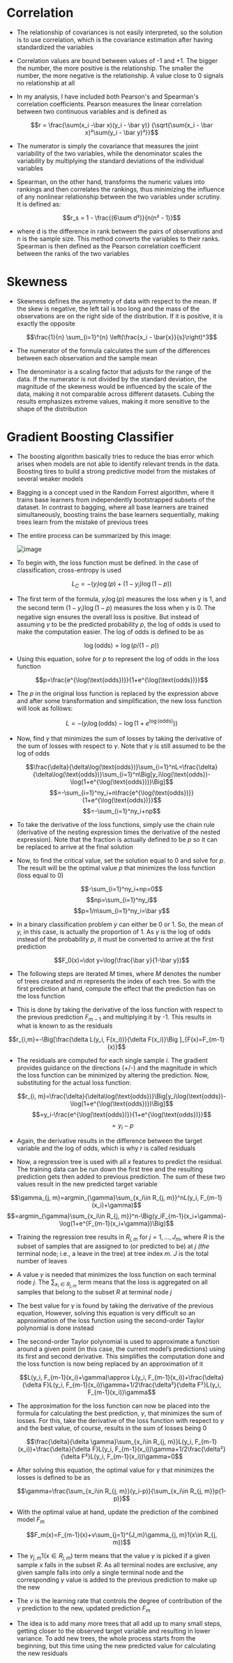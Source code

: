 # Correlation
- The relationship of covariances is not easily interpreted, so the solution is to use correlation, which is the covariance estimation after having standardized the variables
- Correlation values are bound between values of -1 and +1. The bigger the number, the more positive is the relationship. The smaller the number, the more negative is the relationship. A value close to 0 signals no relationship at all
- In my analysis, I have included both Pearson's and Spearman's correlation coefficients. Pearson measures the linear correlation between two continuous variables and is defined as 

  $$r = \frac{\sum(x_i -\bar x)(y_i - \bar y)} {\sqrt{\sum(x_i - \bar x)²\sum(y_i - \bar y)²}}$$
 
- The numerator is simply the covariance that measures the joint variability of the two variables, while the denominator scales the variability by multiplying the standard deviations of the individual variables
- Spearman, on the other hand, transforms the numeric values into rankings and then correlates the rankings, thus minimizing the influence of any nonlinear relationship between the two variables under scrutiny. It is defined as:

  $$r_s = 1 - \frac{(6\sum d²)}{n(n² - 1)}$$
  
- where d is the difference in rank between the pairs of observations and n is the sample size. This method converts the variables to their ranks. Spearman is then defined as the Pearson correlation coefficient between the ranks of the two variables

# Skewness
- Skewness defines the asymmetry of data with respect to the mean. If the skew is negative, the left tail is too long and the mass of the observations are on the right side of the distribution. If it is positive, it is exactly the opposite

  $$\frac{1}{n} \sum_{i=1}^{n} \left(\frac{x_i - \bar{x}}{s}\right)^3$$
 
- The numerator of the formula calculates the sum of the differences between each observation and the sample mean
- The denominator is a scaling factor that adjusts for the range of the data. If the numerator is not divided by the standard deviation, the magnitude of the skewness would be influenced by the scale of the data, making it not comparable across different datasets. Cubing the results emphasizes extreme values, making it more sensitive to the shape of the distribution

# Gradient Boosting Classifier
- The boosting algorithm basically tries to reduce the bias error which arises when models are not able to identify relevant trends in the data. Boosting tires to build a strong predictive model from the mistakes of several weaker models
- Bagging is a concept used in the Random Forrest algorithm, where it trains base learners from independently bootstrapped subsets of the dataset. In contrast to bagging, where all base learners are trained simultaneously, boosting trains the base learners sequentially, making trees learn from the mistake of previous trees
- The entire process can be summarized by this image:

  ![image](https://user-images.githubusercontent.com/127037803/224346951-9fa02b57-ac9b-4db7-9e4b-7d898453516d.png)
- To begin with, the loss function must be defined. In the case of classification, cross-entropy is used    

    $$L_C=-(y_i\log(p)+(1-y_i)\log(1-p))$$
    
- The first term of the formula, $y_i\log(p)$ measures the loss when y is 1, and the second term $(1-y_i)\log(1-p)$ measures the loss when y is 0. The negative sign ensures the overall loss is positive. But instead of assuming $\gamma$ to be the predicted probability *p*, the log of odds is used to make the computation easier. The log of odds is defined to be as
    
    $$\log(\text{odds})=\log(p/(1-p))$$
    
- Using this equation, solve for *p* to represent the log of odds in the loss function
    
    $$p=\frac{e^{\log(\text{odds})}}{1+e^{\log(\text{odds})}}$$
    
- The *p* in the original loss function is replaced by the expression above and after some transformation and simplification, the new loss function will look as follows:
    
    $$L=-\Big(y_i\log(\text{odds})-\log(1+e^{\log(\text{odds})})\Big)$$
    
- Now, find $\gamma$ that minimizes the sum of losses by taking the derivative of the sum of losses with respect to $\gamma$. Note that $\gamma$ is still assumed to be the log of odds
    
    $$\frac{\delta}{\delta\log(\text{odds})}\sum_{i=1}^nL=\frac{\delta}{\delta\log(\text{odds})}\sum_{i=1}^n\Big[y_i\log(\text{odds})-\log(1+e^{\log(\text{odds})})\Big]$$
    $$=-\sum_{i=1}^ny_i+n\frac{e^{\log(\text{odds})}}{1+e^{\log(\text{odds})}}$$
    $$=-\sum_{i=1}^ny_i+np$$
    
- To take the derivative of the loss functions, simply use the chain rule (derivative of the nesting expression times the derivative of the nested expression). Note that the fraction is actually defined to be *p* so it can be replaced to arrive at the final solution
- Now, to find the critical value, set the solution equal to 0 and solve for *p*. The result will be the optimal value *p* that minimizes the loss function (loss equal to 0)
    
    $$-\sum_{i=1}^ny_i+np=0$$
    $$np=\sum_{i=1}^ny_i$$
    $$p=1/n\sum_{i=1}^ny_i=\bar y$$
    
- In a binary classification problem *y* can either be 0 or 1. So, the mean of *y,* in this case, is actually the proportion of 1. As $\gamma$  is the log of odds instead of the probability *p*, it must be converted to arrive at the first prediction
    
    $$F_0(x)=\dot y=\log(\frac{\bar y}{1-\bar y})$$
    
- The following steps are iterated *M*  times, where *M* denotes the number of trees created and *m* represents the index of each tree. So with the first prediction at hand, compute the effect that the prediction has on the loss function
- This is done by taking the derivative of the loss function with respect to the previous prediction $F_{m-1}$ and multiplying it by -1. This results in what is known to as the residuals

$$r_{i,m}=-\Big[\frac{\delta L(y_i, F(x_i))}{\delta F(x_i)}\Big ]_{F(x)=F_{m-1}(x)}$$
    
- The residuals are computed for each single sample *i*. The gradient provides guidance on the directions (+/-) and the magnitude in which the loss function can be minimized by altering the prediction. Now, substituting for the actual loss function:
    
    $$r_{i, m}=\frac{\delta}{\delta\log(\text{odds})}\Big[y_i\log(\text{odds})-\log(1+e^{\log(\text{odds})})\Big]$$
    $$=y_i-\frac{e^{\log(\text{odds})}}{1+e^{\log(\text{odds})}}$$
    $$=y_i-p$$
    
- Again, the derivative results in the difference between the target variable and the log of odds, which is why *r* is called residuals
- Now, a regression tree is used with all *x* features to predict the residual. The training data can be run down the first tree and the resulting prediction gets then added to previous prediction. The sum of these two values result in the new predicted target variable

$$\gamma_{j, m}=argmin_{\gamma}\sum_{x_i\in R_{j, m}}^nL(y_i, F_{m-1}(x_i)+\gamma)$$
$$=argmin_{\gamma}\sum_{x_i\in R_{j, m}}^n-\Big(y_iF_{m-1}(x_i+\gamma)-\log(1+e^{F_{m-1}(x_i+\gamma})\Big)$$

- Training the regression tree results in $R_{j, m}$ for $j=1, ...,J_m$, where *R* is the subset of samples that are assigned to (or predicted to be) at *j (the* terminal node; i.e., a leave in the tree) at tree index *m*. *J* is the total number of leaves
- A value $\gamma$ is needed that minimizes the loss function on each terminal node *j*. The $\sum_{x_i\in R_{j, m}}$ term means that the loss is aggregated on all samples that belong to the subset *R* at terminal node *j*
- The best value for $\gamma$ is found by taking the derivative of the previous equation, However, solving this equation is very difficult so an approximation of the loss function using the second-order Taylor polynomial is done instead
- The second-order Taylor polynomial is used to approximate a function around a given point (in this case, the current model’s predictions) using its first and second derivative. This simplifies the computation done and the loss function is now being replaced by an approximation of it
    
    $$L(y_i, F_{m-1}(x_i)+\gamma)\approx L(y_i, F_{m-1}(x_i))+\frac{\delta}{\delta F}L(y_i, F_{m-1}(x_i))\gamma+1/2\frac{\delta²}{\delta F²}L(y_i, F_{m-1}(x_i))\gamma$$
    

- The approximation for the loss function can now be placed into the formula for calculating the best prediction, $\gamma$, that minimizes the sum of losses. For this, take the derivative of the loss function with respect to $\gamma$ and the best value, of course, results in the sum of losses being 0
    
    $$\frac{\delta}{\delta \gamma}\sum_{x_i\in R_{j, m}}L(y_i, F_{m-1}(x_i))+\frac{\delta}{\delta F}L(y_i, F_{m-1}(x_i))\gamma+1/2\frac{\delta²}{\delta F²}L(y_i, F_{m-1}(x_i))\gamma=0$$
    
- After solving this equation, the optimal value for $\gamma$ that minimizes the losses is defined to be as
    
    $$\gamma=\frac{\sum_{x_i\in R_{j, m}}(y_i-p)}{\sum_{x_i\in R_{j, m}}p(1-p)}$$
    
- With the optimal value at hand, update the prediction of the combined model $F_m$
    
    $$F_m(x)=F_{m-1}(x)+v\sum_{j=1}^{J_m}\gamma_{j, m}1(x\in R_{j, m})$$
    
- The $\gamma_{j, m}1(x\in R_{j, m})$ term means that the value $\gamma$ is picked if a given sample *x* falls in the subset *R*. As all terminal nodes are exclusive, any given sample falls into only a single terminal node and the corresponding $\gamma$  value is added to the previous prediction to make up the new
- The *v* is the learning rate that controls the degree of contribution of the $\gamma$  prediction to the new, updated prediction $F_m$
- The idea is to add many more trees that all add up to many small steps, getting closer to the observed target variable and resulting in lower variance. To add new trees, the whole process starts from the beginning, but this time using the new predicted value for calculating the new residuals

